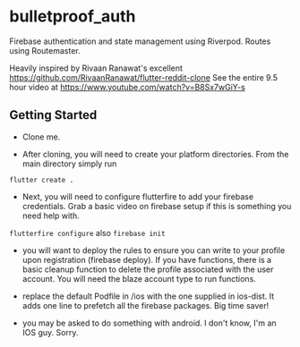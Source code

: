 # bulletproof_auth

Firebase authentication and state management using Riverpod. Routes using Routemaster.

Heavily inspired by Rivaan Ranawat's excellent https://github.com/RivaanRanawat/flutter-reddit-clone  See the entire 9.5 hour video at https://www.youtube.com/watch?v=B8Sx7wGiY-s

## Getting Started

- Clone me.

- After cloning, you will need to create your platform directories.  From the main directory simply run

```flutter create .```

- Next, you will need to configure flutterfire to add your firebase credentials. Grab a basic video on firebase setup if this is something you need help with.

```flutterfire configure```
also
```firebase init``` 

- you will want to deploy the rules to ensure you can write to your profile upon registration (firebase deploy).  If you have functions, there is a basic cleanup function to delete the profile associated with the user account.  You will need the blaze account type to run functions.

- replace the default Podfile in /ios with the one supplied in ios-dist.  It adds one line to prefetch all the firebase packages. Big time saver!

- you may be asked to do something with android.  I don't know, I'm an IOS guy. Sorry.